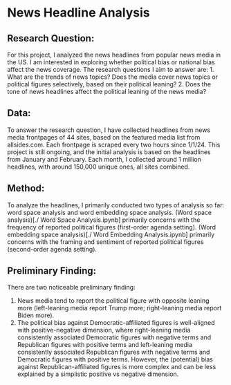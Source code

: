 # News Headline Analysis

## Research Question:

For this project, I analyzed the news headlines from popular news media in the US. I am interested in exploring whether political bias or national bias affect the news coverage. The research questions I aim to answer are: 1. What are the trends of news topics? Does the media cover news topics or political figures selectively, based on their political leaning?  2. Does the tone of news headlines affect the political leaning of the news media?

## Data:

To answer the research question, I have collected headlines from news media frontpages of 44 sites, based on the featured media list from allsides.com. Each frontpage is scraped every two hours since 1/1/24. This project is still ongoing, and the initial analysis is based on the headlines from January and February. Each month, I collected around 1 million headlines, with around 150,000 unique ones, all sites combined.

## Method:
To analyze the headlines, I primarily conducted two types of analysis so far: word space analysis and word embedding space analysis. (Word space analysis)[./ Word Space Analysis.ipynb] primarily concerns with the frequency of reported political figures (first-order agenda setting). (Word embedding space analysis)[./ Word Embedding Analysis.ipynb] primarily concerns with the framing and sentiment of reported political figures (second-order agenda setting).

## Preliminary Finding:
There are two noticeable preliminary finding:
1.	News media tend to report the political figure with opposite leaning more (left-leaning media report Trump more; right-leaning media report Biden more).
2.  The political bias against Democratic-affiliated figures is well-aligned with positive-negative dimension, where right-leaning media consistently associated Democratic figures with negative terms and Republican figures with positive terms and left-leaning media consistently associated Republican figures with negative terms and Democratic figures with positive terms. However, the (potential) bias against Republican-affiliated figures is more complex and can be less explained by a simplistic positive vs negative dimension.
